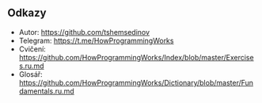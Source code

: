 ## Odkazy

- Autor: https://github.com/tshemsedinov
- Telegram: https://t.me/HowProgrammingWorks
- Cvičení:
  https://github.com/HowProgrammingWorks/Index/blob/master/Exercises.ru.md
- Glosář:
  https://github.com/HowProgrammingWorks/Dictionary/blob/master/Fundamentals.ru.md
